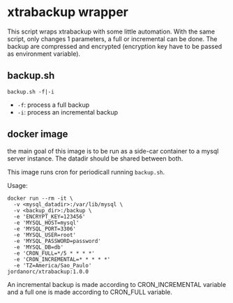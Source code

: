 # xtrabackup wrapper
This script wraps xtrabackup with some little automation. With the same script, only changes 1 parameters, a full or incremental can be done. The backup are compressed and encrypted (encryption key have to be passed as environment variable).

## backup.sh
``` backup.sh -f|-i ```
* ```-f```: process a full backup
* ```-i```: process an incremental backup

## docker image
the main goal of this image is to be run as a side-car container to a mysql server instance. The datadir should be shared between both.

This image runs cron for periodicall running `backup.sh`.

Usage:
```
docker run --rm -it \
  -v <mysql_datadir>:/var/lib/mysql \
  -v <backup_dir>:/backup \
  -e 'ENCRYPT_KEY=123456'
  -e 'MYSQL_HOST=mysql'
  -e 'MYSQL_PORT=3306'
  -e 'MYSQL_USER=root'
  -e 'MYSQL_PASSWORD=password'
  -e 'MYSQL_DB=db'
  -e 'CRON_FULL=*/5 * * * *'
  -e 'CRON_INCREMENTAL=* * * * *'
  -e 'TZ=America/Sao_Paulo'
jordanorc/xtrabackup:1.0.0

```
An incremental backup is made according to CRON_INCREMENTAL variable and a full one is made according to CRON_FULL variable.